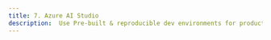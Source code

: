 ```yaml
---
title: 7. Azure AI Studio
description:  Use Pre-built & reproducible dev environments for productivity 
---
```


